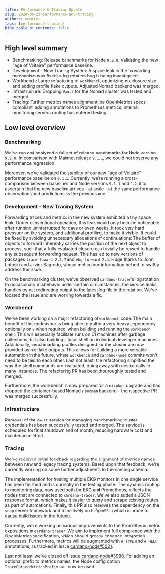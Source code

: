 ```yaml
---
title: Performance & Tracing Update
slug: 2024-09-23-performance-and-tracing
authors: mgmeier
tags: [performance-tracing]
hide_table_of_contents: false
---
```


## High level summary

* Benchmarking: Release benchmarks for Node `9.2.0`. Validating the new "age of Voltaire" performance baseline.
* Development - New Tracing System: A space leak in the forwarding mechanism was fixed; a log rotation bug is being investigated.
* Workbench: Large refactoring of `workbench`, optimizing nix closure size and adding profile flake outputs. Adjusted Nomad backend was merged.
* Infrastructure: Dropping `Vault` for the Nomad cluster was tested and merged.
* Tracing: Further metrics names alignment; be OpenMetrics specs compliant; adding annotations to Prometheus metrics; internal monitoring servers routing has entered testing.

## Low level overview


### Benchmarking

We've run and analyzed a full set of release benchmarks for Node version `9.2.0`. In comparison with Mainnet release `9.1.1`, we could not observe any performance regression.  

Moreover, we've validated the stability of our new "age of Voltaire" performance baseline on `9.1.1`. Currently, we're running a cross-comparison between baselines and Node versions `9.1.1` and `9.2.0` to ascertain that
the new baseline arrives - at scale - at the same performance observations and predictions as the previous one.

### Development - New Tracing System

Forwarding traces and metrics in the new system exhibited a tiny space leak. Under conventional operation, this leak would only become noticeable after running uninterrupted for days or even weeks. It took very hard pressure on the
system, and additional profiling, to make it visible. It could be fixed by avoiding unnecessary allocations of continuations: The buffer of objects to forward inherently carries the position of the next object to process, such that a fully
evaluated closure can trivially be reused to handle any subsequent forwarding request. This has led to new versions of packages `trace-foward-2.2.7` and `ekg-forward-2.4`. Huge thanks to John Lotoski and Javier Sagredo, whose
meticulous information helped to swiftly address the issue.  

On the benchmarking cluster, we've observed `cardano-tracer`'s log rotation to occasionally misbehave: under certain circumstances, the service leaks handles by not redirecting output to the latest log file in the rotation. We've located the
issue and are working towards a fix.

### Workbench

We've been working on a major refactoring of `workbench` code. The main benefit of this endeavour is being able to pull in a very heavy dependency optionally only when required, when building and running the `workbench` shell. This will especially facilitate runs on CI machines after garbage collections, but also building a local shell on individual developer machines. Additionally, benchmarking profiles designed for the cluster are now provided as nix flake outputs. This allows for building a more versatile automation in the future, where `workbench` and `cardano-node` commits won't need to be tied to each other. Last not least, the refactoring simplified the way the shell commands are evaluated, doing away with nested calls in many instances. The refactoring PR has been thouroughly tested and merged.

Furthermore, the workbench is now prepared for a `nixpkgs` upgrade and has dropped the container-based Nomad / `podman` backend - the respective PR was merged successfully.  

### Infrastructure

Removal of the `Vault` service for managing benchmarking cluster credentials has been successfully tested and merged. The service is scheduled for final shutdown end of month, reducing hardware cost and maintenance effort.

### Tracing

We've received initial feedback regarding the alignment of metrics names between new and legacy tracing systems. Based upon that feedback, we're currently working on some further adjustments to the naming schema.    

The implementation for hosting multiple EKG monitors in one single service has been finished and is currently in the testing phase. The dynamic routing to monitoring data, now used both for EKG and Prometheus, reflects the nodes that are connected to `cardano-tracer`. We've also added a JSON response format, which makes it easier to query and scrape existing routes as part of automations. Finally, this PR also removes the dependency on the `snap` server framework and transitively on `HsOpenSSL` (which is prone to cause build issues in the future).  

Currently, we're working on various improvements to the Prometheus metric expositions in `cardano-tracer`. We aim to implement full compliance with the OpenMetrics specification, which should greatly enhance integration processes. Furthermore, metrics
will be augmented with `# TYPE` and `# HELP` annotations, as tracked in issue [cardano-node#5021].

Last not least, we've closed off issue [cardano-node#3988]. For adding an optional prefix to metrics names, the Node config option `TraceOptionMetricsPrefix` can now be used. 

[cardano-node#5021]: https://github.com/IntersectMBO/cardano-node/issues/5140
[cardano-node#3988]: https://github.com/IntersectMBO/cardano-node/issues/3988